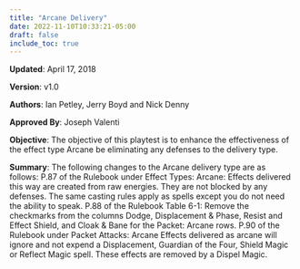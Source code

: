 ```yaml
---
title: "Arcane Delivery"
date: 2022-11-10T10:33:21-05:00
draft: false
include_toc: true
---
```


**Updated**:  April	17, 2018

**Version**: v1.0

**Authors**:  Ian Petley, Jerry Boyd and Nick Denny

**Approved By**: Joseph Valenti

**Objective**: The objective of this playtest is to enhance the effectiveness of the effect type Arcane be eliminating any defenses to the delivery type.

**Summary**: The following changes to the Arcane delivery type are as follows:
P.87 of the Rulebook under Effect Types:
Arcane: Effects delivered this way are created from raw energies. They are not blocked by any defenses. The same casting rules apply as spells except you do not need the ability to speak.
P.88 of the Rulebook Table 6-1:
Remove the checkmarks from the columns Dodge, Displacement & Phase, Resist and Effect Shield, and Cloak & Bane for the Packet: Arcane rows.
P.90 of the Rulebook under Packet Attacks:
Arcane <spell name or effect>
Effects delivered as arcane will ignore and not expend a Displacement, Guardian of the Four, Shield Magic or Reflect Magic spell. These effects are removed by a Dispel Magic.